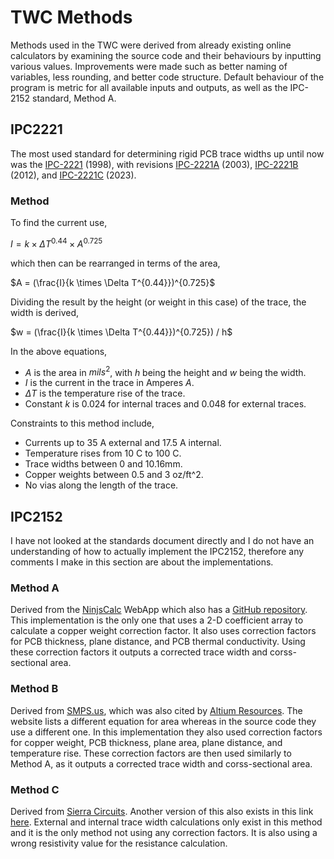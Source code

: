 # TWC Methods
Methods used in the TWC were derived from already existing online calculators by examining the source code and their behaviours by inputting various values. Improvements were made such as better naming of variables, less rounding, and better code structure. Default behaviour of the program is metric for all available inputs and outputs, as well as the IPC-2152 standard, Method A.

## IPC2221
The most used standard for determining rigid PCB trace widths up until now was the [IPC-2221](https://www-eng.lbl.gov/~shuman/NEXT/CURRENT_DESIGN/TP/MATERIALS/IPC_2221.pdf) (1998), with revisions [IPC-2221A](https://www-eng.lbl.gov/~shuman/NEXT/CURRENT_DESIGN/TP/MATERIALS/IPC-2221A(L).pdf) (2003), [IPC-2221B](https://www.ipc.org/TOC/IPC-2221B.pdf) (2012), and [IPC-2221C](https://shop.ipc.org/ipc-2221/ipc-2221-standard-only/Revision-c/english) (2023). 

### Method
To find the current use, 

   $I = k \times \Delta T^{0.44} \times A^{0.725}$ 

which then can be rearranged in terms of the area,

   $A = (\frac{I}{k \times \Delta T^{0.44}})^{0.725}$

Dividing the result by the height (or weight in this case) of the trace, the width is derived,

   $w = (\frac{I}{k \times \Delta T^{0.44}})^{0.725}) / h$

In the above equations,
   - $A$ is the area in $mils^{2}$, with $h$ being the height and $w$ being the width.
   - $I$ is the current in the trace in Amperes $A$.
   - $\Delta T$ is the temperature rise of the trace. 
- Constant $k$ is $0.024$ for internal traces and $0.048$ for external traces.

Constraints to this method include,
   - Currents up to 35 A external and 17.5 A internal.
   - Temperature rises from 10 C to 100 C.
   - Trace widths between 0 and 10.16mm.
   - Copper weights between 0.5 and 3 oz/ft^2.
   - No vias along the length of the trace.

## IPC2152
I have not looked at the standards document directly and I do not have an understanding of how to actually implement the IPC2152, therefore any comments I make in this section are about the implementations.

### Method A
Derived from the [NinjsCalc](https://ninjacalc.mbedded.ninja/calculators/electronics/pcb-design/track-current-ipc2152.) WebApp which also has a [GitHub repository](https://github.com/gbmhunter/NinjaCalc). This implementation is the only one that uses a 2-D coefficient array to calculate a copper weight correction factor. It also uses correction factors for PCB thickness, plane distance, and PCB thermal conductivity. Using these correction factors it outputs a corrected trace width and corss-sectional area.

### Method B
Derived from [SMPS.us](https://www.smps.us/pcb-calculator.html), which was also cited by [Altium Resources](https://resources.altium.com/p/using-ipc-2152-calculator-designing-standards). The website lists a different equation for area whereas in the source code they use a different one. In this implementation they also used correction factors for copper weight, PCB thickness, plane area, plane distance, and temperature rise. These correction factors are then used similarly to Method A, as it outputs a corrected trace width and corss-sectional area.

### Method C
Derived from [Sierra Circuits](https://twcalculator.app.protoexpress.com/). Another version of this also exists in this link [here](https://designertools.app.protoexpress.com/?appid=TWCCCAL). External and internal trace width calculations only exist in this method and it is the only method not using any correction factors. It is also using a wrong resistivity value for the resistance calculation.

